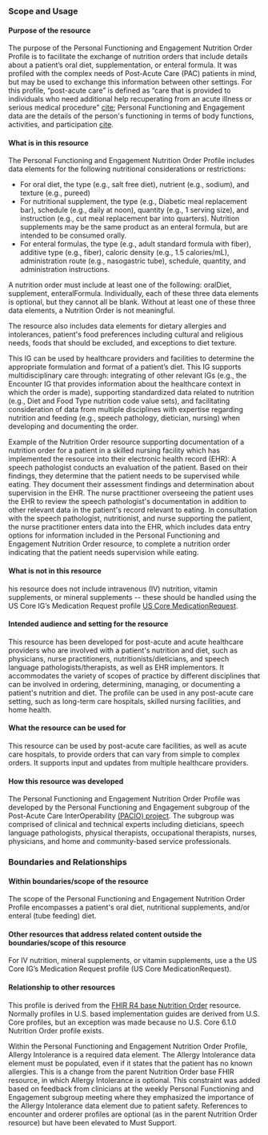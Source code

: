 ### Scope and Usage

#### Purpose of the resource
The purpose of the Personal Functioning and Engagement Nutrition Order Profile is to facilitate the exchange of nutrition orders that include details about a patient’s oral diet, supplementation, or enteral formula. It was profiled with the complex needs of Post-Acute Care (PAC) patients in mind, but may be used to exchange this information between other settings. For this profile, “post-acute care” is defined as “care that is provided to individuals who need additional help recuperating from an acute illness or serious medical procedure” [cite](https://www.cms.gov/medicare/medicare-fee-for-service-payment/snfpps/post_acute_care_reform_plan); Personal Functioning and Engagement data are the details of the person's functioning in terms of body functions, activities, and participation [cite](https://build.fhir.org/ig/HL7/fhir-pacio-pfe/). 

#### What is in this resource
The Personal Functioning and Engagement Nutrition Order Profile includes data elements for the following nutritional considerations or restrictions: 
- For oral diet, the type (e.g., salt free diet), nutrient (e.g., sodium), and texture (e.g., pureed) 
- For nutritional supplement, the type (e.g., Diabetic meal replacement bar), schedule (e.g., daily at noon), quantity (e.g., 1 serving size), and instruction (e.g., cut meal replacement bar into quarters). Nutrition supplements may be the same product as an enteral formula, but are intended to be consumed orally. 
- For enteral formulas, the type (e.g., adult standard formula with fiber), additive type (e.g., fiber), caloric density (e.g., 1.5 calories/mL), administration route (e.g., nasogastric tube), schedule, quantity, and administration instructions. 

A nutrition order must include at least one of the following: oralDiet, supplement, enteralFormula. Individually, each of these three data elements is optional, but they cannot all be blank. Without at least one of these three data elements, a Nutrition Order is not meaningful.

The resource also includes data elements for dietary allergies and intolerances, patient's food preferences including cultural and religious needs, foods that should be excluded, and exceptions to diet texture. 

This IG can be used by healthcare providers and facilities to determine the appropriate formulation and format of a patient’s diet. This IG supports multidisciplinary care through: integrating of other relevant IGs (e.g., the Encounter IG that provides information about the healthcare context in which the order is made), supporting standardized data related to nutrition (e.g., Diet and Food Type nutrition code value sets), and facilitating consideration of data from multiple disciplines with expertise regarding nutrition and feeding (e.g., speech pathology, dietician, nursing) when developing and documenting the order. 

Example of the Nutrition Order resource supporting documentation of a nutrition order for a patient in a skilled nursing facility which has implemented the resource into their electronic health record (EHR): A speech pathologist conducts an evaluation of the patient. Based on their findings, they determine that the patient needs to be supervised while eating. They document their assessment findings and determination about supervision in the EHR. The nurse practitioner overseeing the patient uses the EHR to review the speech pathologist's documentation in addition to other relevant data in the patient's record relevant to eating. In consultation with the speech pathologist, nutritionist, and nurse supporting the patient, the nurse practitioner enters data into the EHR, which includes data entry options for information included in the Personal Functioning and Engagement Nutrition Order resource, to complete a nutrition order indicating that the patient needs supervision while eating. 

#### What is not in this resource
his resource does not include intravenous (IV) nutrition, vitamin supplements, or mineral supplements -- these should be handled using the US Core IG’s Medication Request profile [US Core MedicationRequest](http://hl7.org/fhir/us/core/STU6.1/StructureDefinition-us-core-medicationrequest.html). 

#### Intended audience and setting for the resource
This resource has been developed for post-acute and acute healthcare providers who are involved with a patient's nutrition and diet, such as physicians, nurse practitioners, nutritionists/dieticians, and speech language pathologists/therapists, as well as EHR implementors. It accommodates the variety of scopes of practice by different disciplines that can be involved in ordering, determining, managing, or documenting a patient's nutrition and diet. The profile can be used in any post-acute care setting, such as long-term care hospitals, skilled nursing facilities, and home health. 

#### What the resource can be used for
This resource can be used by post-acute care facilities, as well as acute care hospitals, to provide orders that can vary from simple to complex orders. It supports input and updates from multiple healthcare providers. 

#### How this resource was developed
The Personal Functioning and Engagement Nutrition Order Profile was developed by the Personal Functioning and Engagement subgroup of the Post-Acute Care InterOperability [(PACIO) project](https://pacioproject.org/). The subgroup was comprised of clinical and technical experts including dieticians, speech language pathologists, physical therapists, occupational therapists, nurses, physicians, and home and community-based service professionals. 

### Boundaries and Relationships  

#### Within boundaries/scope of the resource
The scope of the Personal Functioning and Engagement Nutrition Order Profile encompasses a patient's oral diet, nutritional supplements, and/or enteral (tube feeding) diet.  

#### Other resources that address related content outside the boundaries/scope of this resource
For IV nutrition, mineral supplements, or vitamin supplements, use a the US Core IG’s Medication Request profile (US Core MedicationRequest). 

#### Relationship to other resources
This profile is derived from the [FHIR R4 base Nutrition Order](https://hl7.org/fhir/R4/nutritionorder.html) resource. Normally profiles in U.S. based implementation guides are derived from U.S. Core profiles, but an exception was made because no U.S. Core 6.1.0 Nutrition Order profile exists. 

Within the Personal Functioning and Engagement Nutrition Order Profile, Allergy Intolerance is a required data element. The Allergy Intolerance data element must be populated, even if it states that the patient has no known allergies. This is a change from the parent Nutrition Order base FHIR resource, in which Allergy Intolerance is optional. This constraint was added based on feedback from clinicians at the weekly Personal Functioning and Engagement subgroup meeting where they emphasized the importance of the Allergy Intolerance data element due to patient safety. References to encounter and orderer profiles are optional (as in the parent Nutrition Order resource) but have been elevated to Must Support. 